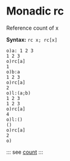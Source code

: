 # Monadic rc

Reference count of x

**Syntax:** ```rc x; rc[x]```

```o
o)a: 1 2 3
1 2 3
o)rc[a]
1
o)b:a
1 2 3
o)rc[a]
2
o)l:(a;b)
1 2 3
1 2 3
o)rc[a]
4
o)l:()
()
o)rc[a]
2
o)
```

::: see
[count](/verbs/math/count.md)
:::
